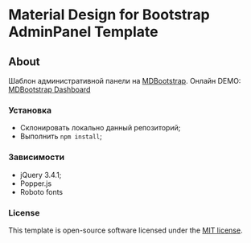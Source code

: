 # Material Design for Bootstrap AdminPanel Template

## About

Шаблон административной панели на [MDBootstrap](https://mdbootstrap.com/).
Онлайн DEMO: [MDBootstrap Dashboard](https://ma1ex.github.io/mdbootstrap-admin-panel/)

### Установка

- Склонировать локально данный репозиторий;
- Выполнить `npm install`;

### Зависимости

- jQuery 3.4.1;
- Popper.js
- Roboto fonts

### License

This template is open-source software licensed under the [MIT license](https://opensource.org/licenses/MIT).